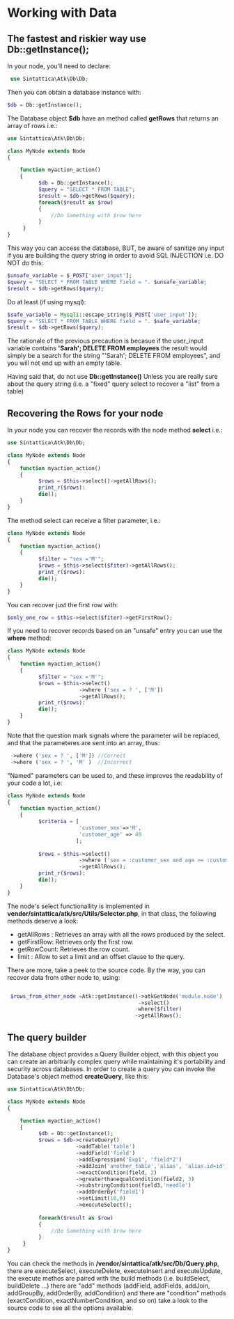 # Working with Data

## The fastest and riskier way use Db::getInstance();

In your node, you'll need to declare:

```php
 use Sintattica\Atk\Db\Db;
```

Then you can obtain a database instance with:

```php
$db = Db::getInstance();
```

The Database object **$db** have an method called **getRows** that returns an array of rows i.e.:

```php
use Sintattica\Atk\Db\Db;

class MyNode extends Node
{

    function myaction_action()
    {
          $db = Db::getInstance();
          $query = "SELECT * FROM TABLE";    
          $result = $db->getRows($query);
          foreach($result as $row)
          {
              //Do Something with $row here
          }
     }
}
```

This way you can access the database, BUT, be aware of sanitize any input if you are building the query string in order
to avoid SQL INJECTION i.e. DO NOT do this:

```php
$unsafe_variable = $_POST['user_input']; 
$query = "SELECT * FROM TABLE WHERE field = ". $unsafe_variable;    
$result = $db->getRows($query);
```

Do at least (if using mysql):

```php
$safe_variable = Mysqli::escape_string($_POST['user_input']); 
$query = "SELECT * FROM TABLE WHERE field = ". $safe_variable;    
$result = $db->getRows($query);
```
The rationale of the previous precaution is becasue if the user_input variable contains **'Sarah'; DELETE FROM employees** the result would simply be a search for the string "'Sarah'; DELETE FROM employees", and you will not end up with an empty table.

Having said that, do not use **Db::getInstance()** Unless you are really sure about the query string  (i.e. a "fixed" query select to recover a "list" from a table)

## Recovering the Rows for your node

In your node you can recover the records with the node method **select** i.e.:

```php
use Sintattica\Atk\Db\Db;

class MyNode extends Node
{
    function myaction_action()
    {
          $rows = $this->select()->getAllRows();
          print_r($rows):
          die();          
    }
}
```

The method select can receive a filter parameter, i.e.:

```php
class MyNode extends Node
{
    function myaction_action()
    {
          $filter = "sex ='M'";
          $rows = $this->select($fiter)->getAllRows();
          print_r($rows):
          die();          
    }
}
```

You can recover just the first row with: 

```php
$only_one_row = $this->select($fiter)->getFirstRow();
```

If you need to recover records based on an "unsafe" entry you can use the **where** method:

```php
class MyNode extends Node
{
    function myaction_action()
    {
          $filter = "sex ='M'";
          $rows = $this->select()
                       ->where ('sex = ? ', ['M'])
                       ->getAllRows();
          print_r($rows):
          die();          
    }
}
```

Note that the question mark signals where the parameter will be replaced, and that the parameteres are sent into an array, thus:

```php
 ->where ('sex = ? ', ['M']) //Correct
 ->where ('sex = ? ', 'M' )  //Incorrect                       
```

"Named" parameters can be used to, and these improves the readability of your code a lot, i.e:


```php
class MyNode extends Node
{
    function myaction_action()
    {
          $criteria = [
                       'customer_sex'=>'M',
                       'customer_age' => 40
                      ];
                      
          $rows = $this->select()
                       ->where ('sex = :customer_sex and age >= :customer_age ', $criteria)
                       ->getAllRows();
          print_r($rows):
          die();          
    }
}
```
The node's select functionallity is implemented in  **vendor/sintattica/atk/src/Utils/Selector.php**, in that class, the following 
methods deserve a look:

* getAllRows : Retrieves an array with all the rows produced by the select.
* getFirstRow: Retrieves only the first row.
* getRowCount: Retrieves the row count.
* limit      : Allow to set a limit and an offset clause to the query.

There are more, take a peek to the source code.
By the way, you can recover data from other node to, using:

```php

 $rows_from_other_node =Atk::getInstance()->atkGetNode('module.node')
                                          ->select()
                                         -where($filter)
                                         ->getAllRows();
```

## The query builder 

The database object provides a Query Builder object, with this object you can create an arbitrarily complex query while
maintaining it's portability and security across databases. 
In order to create a query you can invoke the Database's object method **createQuery**, like this:

```php
use Sintattica\Atk\Db\Db;

class MyNode extends Node
{

    function myaction_action()
    {
          $db = Db::getInstance();
          $rows = $db->createQuery()
                      ->addTable('table')
                      ->addField('field')
                      ->addExpression('Exp1', 'field*2')
                      ->addJoin('another_table','alias', 'alias.id=id')
                      ->exactCondition(field, 2)
                      ->greaterthanequalCondition(field2, 3)
                      ->substringCondition(field3,'needle')
                      ->addOrderBy('field1')
                      ->setLimit(10,0)
                      ->executeSelect();                      
          
          foreach($result as $row)
          {
              //Do Something with $row here
          }
     }
}
```
You can check the methods in **/vendor/sintattica/atk/src/Db/Query.php**, there are executeSelect, executeDelete, executeInsert and executeUpdate, the execute methos are paired with the build methods (i.e. buildSelect, buildDelete ...)  there are "add" methods (addField, addFields, addJoin, addGroupBy, addOrderBy, addCondition) and there are "condition" methods (exactCondition, exactNumberCondition, and so on) take a look to the source code to see all the options available.
